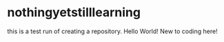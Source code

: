 # nothingyetstilllearning
this is a test run of creating a repository. 
Hello World! New to coding here!
